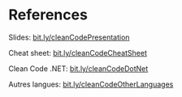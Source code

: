# References

Slides: [bit.ly/cleanCodePresentation](http://bit.ly/cleanCodePresentation)

Cheat sheet: [bit.ly/cleanCodeCheatSheet](http://bit.ly/cleanCodeCheatSheet)

Clean Code .NET: [bit.ly/cleanCodeDotNet](http://bit.ly/cleanCodeDotNet)

Autres langues: [bit.ly/cleanCodeOtherLanguages](http://bit.ly/cleanCodeOtherLanguages)
